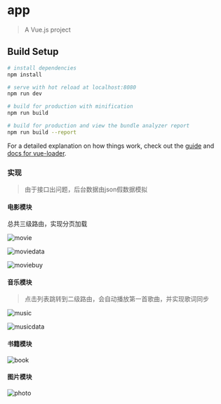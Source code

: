 # app

> A Vue.js project

## Build Setup

``` bash
# install dependencies
npm install

# serve with hot reload at localhost:8080
npm run dev

# build for production with minification
npm run build

# build for production and view the bundle analyzer report
npm run build --report
```

For a detailed explanation on how things work, check out the [guide](http://vuejs-templates.github.io/webpack/) and [docs for vue-loader](http://vuejs.github.io/vue-loader).

### 实现

> 由于接口出问题，后台数据由json假数据模拟

#### 电影模块

总共三级路由，实现分页加载

![movie](https://github.com/OYZQ/vue-app/blob/master/static/img/movie.png)

![moviedata](https://github.com/OYZQ/vue-app/blob/master/static/img/moviedata.png)

![moviebuy](https://github.com/OYZQ/vue-app/blob/master/static/img/moviebuy.png)

#### 音乐模块

> 点击列表跳转到二级路由，会自动播放第一首歌曲，并实现歌词同步

![music](https://github.com/OYZQ/vue-app/blob/master/static/img/music.png)

![musicdata](https://github.com/OYZQ/vue-app/blob/master/static/img/musicdata.png)

#### 书籍模块

![book](https://github.com/OYZQ/vue-app/blob/master/static/img/book.png)

#### 图片模块

![photo](https://github.com/OYZQ/vue-app/blob/master/static/img/photo.jpg)


